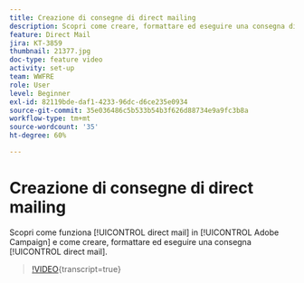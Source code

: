 ```yaml
---
title: Creazione di consegne di direct mailing
description: Scopri come creare, formattare ed eseguire una consegna direct mailing.
feature: Direct Mail
jira: KT-3859
thumbnail: 21377.jpg
doc-type: feature video
activity: set-up
team: WWFRE
role: User
level: Beginner
exl-id: 82119bde-daf1-4233-96dc-d6ce235e0934
source-git-commit: 35e036486c5b533b54b3f626d88734e9a9fc3b8a
workflow-type: tm+mt
source-wordcount: '35'
ht-degree: 60%

---
```


# Creazione di consegne di direct mailing

Scopri come funziona [!UICONTROL direct mail] in [!UICONTROL Adobe Campaign] e come creare, formattare ed eseguire una consegna [!UICONTROL direct mail].

>[!VIDEO](https://video.tv.adobe.com/v/21377?quality=12&learn=on){transcript=true}
